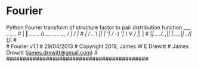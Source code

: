 # Fourier
Python Fourier transform of structure factor to pair distribution function
  ___             _               _   _  #
 | __|__ _  _ _ _(_)___ _ _  __ _/ | / | #
 | _/ _ \ || | '_| / -_) '_| \ V / |_| | #
 |_|\___/\_,_|_| |_\___|_|    \_/|_(_)_| #  
                                         #
 Fourier v1.1                            #
 29/04/2013                              #
 Copyright 2018, James W E Drewitt       # 
 James Drewitt (james.drewitt@gmail.com) #
###########################################
